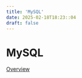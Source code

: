 ```yaml
---
title: 'MySQL'
date: 2025-02-18T18:23::04
draft: false
---
```


# MySQL

[Overview](MySQL%20912df7b51eca482b985203131cdebfb8/Overview%2060615a574cf747478b60547d1565b14a.md)
